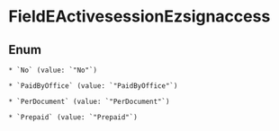 
# FieldEActivesessionEzsignaccess

## Enum


    * `No` (value: `"No"`)

    * `PaidByOffice` (value: `"PaidByOffice"`)

    * `PerDocument` (value: `"PerDocument"`)

    * `Prepaid` (value: `"Prepaid"`)



